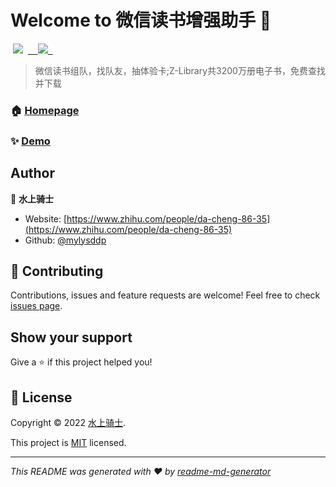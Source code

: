 # Welcome to 微信读书增强助手 👋


  ![](https://img.shields.io/badge/version-0.0.7-blue.svg?cacheSeconds=2592000#alt=Version)
  [
    ![](https://img.shields.io/badge/License-MIT-yellow.svg#alt=License%3A%20MIT)
  ](https://opensource.org/licenses/MIT)


> 微信读书组队，找队友，抽体验卡;Z-Library共3200万册电子书，免费查找并下载


### 🏠 [Homepage](https://github.com/mylysddp/chrome-wreadenhance)

### ✨ [Demo](https://github.com/mylysddp/chrome-wreadenhance)

## Author

👤 **水上骑士**

- Website: [https://www.zhihu.com/people/da-cheng-86-35](https://www.zhihu.com/people/da-cheng-86-35)
- Github: [@mylysddp](https://github.com/mylysddp)

## 🤝 Contributing

Contributions, issues and feature requests are welcome!
Feel free to check [issues page](https://github.com/mylysddp/chrome-wreadenhance/issues).

## Show your support

Give a ⭐️ if this project helped you!

## 📝 License

Copyright © 2022 [水上骑士](https://github.com/mylysddp).


This project is [MIT](https://opensource.org/licenses/MIT) licensed.

---

_This README was generated with ❤️ by [readme-md-generator](https://github.com/kefranabg/readme-md-generator)_

